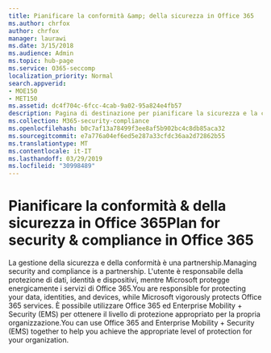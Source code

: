 ```yaml
---
title: Pianificare la conformità &amp; della sicurezza in Office 365
ms.author: chrfox
author: chrfox
manager: laurawi
ms.date: 3/15/2018
ms.audience: Admin
ms.topic: hub-page
ms.service: O365-seccomp
localization_priority: Normal
search.appverid:
- MOE150
- MET150
ms.assetid: dc4f704c-6fcc-4cab-9a02-95a824e4fb57
description: Pagina di destinazione per pianificare la sicurezza e la conformità
ms.collection: M365-security-compliance
ms.openlocfilehash: b0c7af13a78499f3ee8af5b902bc4c8db85aca32
ms.sourcegitcommit: e7a776a04ef6ed5e287a33cfdc36aa2d72862b55
ms.translationtype: MT
ms.contentlocale: it-IT
ms.lasthandoff: 03/29/2019
ms.locfileid: "30998489"
---
```

# <a name="plan-for-security-amp-compliance-in-office-365"></a><span data-ttu-id="24307-103">Pianificare la conformità &amp; della sicurezza in Office 365</span><span class="sxs-lookup"><span data-stu-id="24307-103">Plan for security &amp; compliance in Office 365</span></span>

<span data-ttu-id="24307-104">La gestione della sicurezza e della conformità è una partnership.</span><span class="sxs-lookup"><span data-stu-id="24307-104">Managing security and compliance is a partnership.</span></span> <span data-ttu-id="24307-105">L'utente è responsabile della protezione di dati, identità e dispositivi, mentre Microsoft protegge energicamente i servizi di Office 365.</span><span class="sxs-lookup"><span data-stu-id="24307-105">You are responsible for protecting your data, identities, and devices, while Microsoft vigorously protects Office 365 services.</span></span> <span data-ttu-id="24307-106">È possibile utilizzare Office 365 ed Enterprise Mobility + Security (EMS) per ottenere il livello di protezione appropriato per la propria organizzazione.</span><span class="sxs-lookup"><span data-stu-id="24307-106">You can use Office 365 and Enterprise Mobility + Security (EMS) together to help you achieve the appropriate level of protection for your organization.</span></span>
  
## <a name="step-1-review-capabilities"></a><span data-ttu-id="24307-107">Passaggio 1: verificare le funzionalità</span><span class="sxs-lookup"><span data-stu-id="24307-107">Step 1: Review capabilities</span></span>

<span data-ttu-id="24307-108">Orientarsi alle funzionalità di protezione delle informazioni nel poster sulla protezione delle informazioni per Office 365.</span><span class="sxs-lookup"><span data-stu-id="24307-108">Orient yourself to the information protection capabilities in the Information Protection for Office 365 poster.</span></span> 
  
<span data-ttu-id="24307-109">[PDF](https://download.microsoft.com/download/2/3/D/23D91386-8349-4F7A-9470-FD5AED861F16/MSFT_cloud_architecture_informationprotection.pdf) | [Visio](https://download.microsoft.com/download/2/3/D/23D91386-8349-4F7A-9470-FD5AED861F16/MSFT_cloud_architecture_informationprotection.vsd)</span><span class="sxs-lookup"><span data-stu-id="24307-109">[PDF](https://download.microsoft.com/download/2/3/D/23D91386-8349-4F7A-9470-FD5AED861F16/MSFT_cloud_architecture_informationprotection.pdf) | [Visio](https://download.microsoft.com/download/2/3/D/23D91386-8349-4F7A-9470-FD5AED861F16/MSFT_cloud_architecture_informationprotection.vsd)</span></span>
  
## <a name="step-2-check-your-secure-score"></a><span data-ttu-id="24307-110">Passaggio 2: controllare il Punteggio sicuro</span><span class="sxs-lookup"><span data-stu-id="24307-110">Step 2: Check your Secure Score</span></span>

<span data-ttu-id="24307-111">Dopo aver configurato la sottoscrizione di Office 365, prendere nota del punteggio iniziale.</span><span class="sxs-lookup"><span data-stu-id="24307-111">After setting up your Office 365 subscription, take note of your starting score.</span></span> <span data-ttu-id="24307-112">Secure Score fornisce i suggerimenti di configurazione di Office 365 che è possibile eseguire per aumentare il punteggio.</span><span class="sxs-lookup"><span data-stu-id="24307-112">Secure Score provides Office 365 configuration suggestions that you can take to increase your score.</span></span> <span data-ttu-id="24307-113">L'obiettivo è quello di essere a conoscenza delle opportunità che è possibile intraprendere per proteggere l'ambiente che non influisce negativamente sulla produttività degli utenti.</span><span class="sxs-lookup"><span data-stu-id="24307-113">The goal is to be aware of opportunities that you can take to protect your environment which won't negatively affect the productivity of your users.</span></span>
  
- [<span data-ttu-id="24307-114">Introduzione al Punteggio sicuro di Office 365</span><span class="sxs-lookup"><span data-stu-id="24307-114">Introducing the Office 365 Secure Score</span></span>](office-365-secure-score.md)
    
## <a name="step-3-plan-access-protection-for-identity-and-devices"></a><span data-ttu-id="24307-115">Passaggio 3: pianificare la protezione dell'accesso per identità e dispositivi</span><span class="sxs-lookup"><span data-stu-id="24307-115">Step 3: Plan access protection for identity and devices</span></span>

<span data-ttu-id="24307-116">La protezione dell'accesso ai dati e ai servizi di Office 365 è cruciale per la difesa contro gli attacchi cibernetici e la protezione contro la perdita di dati.</span><span class="sxs-lookup"><span data-stu-id="24307-116">Protecting access to your Office 365 data and services is crucial to defending against cyber-attacks and guarding against data loss.</span></span>
  
- [<span data-ttu-id="24307-117">Proteggere l'accesso a dati e servizi in Office 365</span><span class="sxs-lookup"><span data-stu-id="24307-117">Protect access to data and services in Office 365</span></span>](protect-access-to-data-and-services.md)
    
- [<span data-ttu-id="24307-118">Criteri di posta elettronica e configurazioni sicure</span><span class="sxs-lookup"><span data-stu-id="24307-118">Secure email policies and configurations</span></span>](https://docs.microsoft.com/microsoft-365/enterprise/secure-email-recommended-policies)
    
<span data-ttu-id="24307-119">[PDF](https://go.microsoft.com/fwlink/p/?linkid=841656) | [Visio](https://go.microsoft.com/fwlink/p/?linkid=841657) | [Altre lingue](https://www.microsoft.com/download/details.aspx?id=55032)</span><span class="sxs-lookup"><span data-stu-id="24307-119">[PDF](https://go.microsoft.com/fwlink/p/?linkid=841656) | [Visio](https://go.microsoft.com/fwlink/p/?linkid=841657) | [More languages](https://www.microsoft.com/download/details.aspx?id=55032)</span></span>
  
## <a name="step-4-plan-data-protection-based-on-data-sensitivity"></a><span data-ttu-id="24307-120">Passaggio 4: pianificare la protezione dei dati in base alla sensibilità dei dati</span><span class="sxs-lookup"><span data-stu-id="24307-120">Step 4: Plan data protection based on data sensitivity</span></span>

<span data-ttu-id="24307-121">Esaminare e pianificare le funzionalità di protezione dei file organizzate da tre livelli di protezione.</span><span class="sxs-lookup"><span data-stu-id="24307-121">Review and plan for file protection capabilities organized by three levels of protection.</span></span>
  
<span data-ttu-id="24307-122">[PDF](http://download.microsoft.com/download/7/8/9/789645A5-BD10-4541-BC33-F8D1EFF5E911/MSFT_cloud_architecture_O365%20file%20protection.pdf) | [Visio](http://download.microsoft.com/download/7/8/9/789645A5-BD10-4541-BC33-F8D1EFF5E911/MSFT_cloud_architecture_O365%20file%20protection.vsdx)</span><span class="sxs-lookup"><span data-stu-id="24307-122">[PDF](http://download.microsoft.com/download/7/8/9/789645A5-BD10-4541-BC33-F8D1EFF5E911/MSFT_cloud_architecture_O365%20file%20protection.pdf) | [Visio](http://download.microsoft.com/download/7/8/9/789645A5-BD10-4541-BC33-F8D1EFF5E911/MSFT_cloud_architecture_O365%20file%20protection.vsdx)</span></span>
  
## <a name="step-5-leverage-the-microsoft-365-security-amp-compliance-center"></a><span data-ttu-id="24307-123">Passaggio 5: sfruttare il Centro sicurezza &amp; e conformità di Microsoft 365</span><span class="sxs-lookup"><span data-stu-id="24307-123">Step 5: Leverage the Microsoft 365 Security &amp; Compliance Center</span></span>

<span data-ttu-id="24307-124">Il centro &amp; sicurezza e conformità fornisce un'unica visualizzazione nei controlli da utilizzare per gestire lo spettro della sicurezza di Office 365, tra cui gestione delle minacce, governance dei dati e ricerca ed indagine.</span><span class="sxs-lookup"><span data-stu-id="24307-124">The Security &amp; Compliance Center gives you a single view into the controls you will use to manage the spectrum of Office 365 security, including threat management, data governance, and search and investigation.</span></span> 
  
- [<span data-ttu-id="24307-125">Accedere al centro sicurezza &amp; e conformità di Office 365</span><span class="sxs-lookup"><span data-stu-id="24307-125">Go to the Office 365 Security &amp; Compliance Center</span></span>](go-to-the-securitycompliance-center.md)
    
- [<span data-ttu-id="24307-126">Permissions in the Office 365 Security &amp; Compliance Center</span><span class="sxs-lookup"><span data-stu-id="24307-126">Permissions in the Office 365 Security &amp; Compliance Center</span></span>](permissions-in-the-security-and-compliance-center.md)
    
- [<span data-ttu-id="24307-127">Fornire agli utenti l'accesso al centro sicurezza &amp; e conformità di Office 365</span><span class="sxs-lookup"><span data-stu-id="24307-127">Give users access to the Office 365 Security &amp; Compliance Center</span></span>](grant-access-to-the-security-and-compliance-center.md)
    
## <a name="step-6-use-end-to-end-security-scenarios-as-starting-points"></a><span data-ttu-id="24307-128">Passaggio 6: utilizzare scenari di sicurezza end-to-end come punti di partenza</span><span class="sxs-lookup"><span data-stu-id="24307-128">Step 6: Use end-to-end security scenarios as starting points</span></span>

<span data-ttu-id="24307-129">Utilizzare queste configurazioni consigliate come punto di partenza per scenari di protezione di livello aziendale o di sicurezza dell'accesso avanzato.</span><span class="sxs-lookup"><span data-stu-id="24307-129">Use these recommended configurations as a starting point for enterprise scale or sophisticated access security scenarios.</span></span>
  
- [<span data-ttu-id="24307-130">Criteri di posta elettronica e configurazioni sicure</span><span class="sxs-lookup"><span data-stu-id="24307-130">Secure email policies and configurations</span></span>](https://docs.microsoft.com/microsoft-365/enterprise/secure-email-recommended-policies)
    
- [<span data-ttu-id="24307-131">Contoso nel Microsoft Cloud</span><span class="sxs-lookup"><span data-stu-id="24307-131">Contoso in the Microsoft Cloud</span></span>](http://aka.ms/cloudarchcontoso)
    
## <a name="microsoft-365-admin-centers-and-dashboards"></a><span data-ttu-id="24307-132">Microsoft 365 Admin Center e dashboard</span><span class="sxs-lookup"><span data-stu-id="24307-132">Microsoft 365 admin centers and dashboards</span></span>

<span data-ttu-id="24307-133">Configurare le impostazioni di sicurezza e conformità in questi centri di amministrazione e dashboard per proteggere l'ambiente Office 365</span><span class="sxs-lookup"><span data-stu-id="24307-133">Configure your security and compliance settings in these admin centers and dashboards to protect your Office 365 environment</span></span>
  
|<span data-ttu-id="24307-134">**Abbonamento**</span><span class="sxs-lookup"><span data-stu-id="24307-134">**Subscription**</span></span>|<span data-ttu-id="24307-135">**URL di gestione**</span><span class="sxs-lookup"><span data-stu-id="24307-135">**Management URL**</span></span>|<span data-ttu-id="24307-136">**Dashboard e interfaccia di amministrazione**</span><span class="sxs-lookup"><span data-stu-id="24307-136">**Dashboards and admin centers**</span></span>|
|:-----|:-----|:-----|
|<span data-ttu-id="24307-137">Office 365</span><span class="sxs-lookup"><span data-stu-id="24307-137">Office 365</span></span>  <br/> |`https://admin.microsoft.com`  <br/> | <span data-ttu-id="24307-138">Interfaccia di amministrazione di Microsoft 365</span><span class="sxs-lookup"><span data-stu-id="24307-138">Microsoft 365 admin center</span></span>  <br/>  <span data-ttu-id="24307-139">Security &amp; Compliance Center</span><span class="sxs-lookup"><span data-stu-id="24307-139">Security &amp; Compliance Center</span></span>  <br/>  <span data-ttu-id="24307-140">Interfaccia di amministrazione di Exchange</span><span class="sxs-lookup"><span data-stu-id="24307-140">Exchange admin center</span></span>  <br/>  <span data-ttu-id="24307-141">Interfaccia di amministrazione di SharePoint e interfaccia di amministrazione di OneDrive for business</span><span class="sxs-lookup"><span data-stu-id="24307-141">SharePoint admin center and OneDrive for Business admin center</span></span>  <br/> |
|<span data-ttu-id="24307-142">Enterprise Mobility + Security</span><span class="sxs-lookup"><span data-stu-id="24307-142">Enterprise Mobility + Security</span></span>  <br/> |`https://portal.azure.com`  <br/> | <span data-ttu-id="24307-143">Azure Active Directory</span><span class="sxs-lookup"><span data-stu-id="24307-143">Azure Active Directory</span></span>  <br/>  <span data-ttu-id="24307-144">Gestione delle applicazioni per dispositivi mobili Microsoft</span><span class="sxs-lookup"><span data-stu-id="24307-144">Microsoft Mobile Application Management</span></span>  <br/>  <span data-ttu-id="24307-145">Microsoft Intune</span><span class="sxs-lookup"><span data-stu-id="24307-145">Microsoft Intune</span></span>  <br/> |
|<span data-ttu-id="24307-146">Enterprise Mobility + Security</span><span class="sxs-lookup"><span data-stu-id="24307-146">Enterprise Mobility + Security</span></span>  <br/> |`https://portal.cloudappsecurity.com`  <br/> | <span data-ttu-id="24307-147">Cloud App Security</span><span class="sxs-lookup"><span data-stu-id="24307-147">Cloud App Security</span></span>  <br/> |
   

